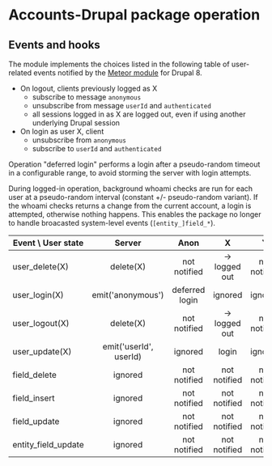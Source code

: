 # Accounts-Drupal package operation

## Events and hooks

The module implements the choices listed in the following table of user-related
events notified by the [Meteor module] for Drupal 8.

[Meteor module]: https://github.com/FGM/meteor

* On logout, clients previously logged as X
  * subscribe to message `anonymous`
  * unsubscribe from message `userId` and `authenticated`
  * all sessions logged in as X are logged out, even if using another underlying
    Drupal session
* On login as user X, client
  * unsubscribe from `anonymous`
  * subscribe to `userId` and `authenticated`

Operation "deferred login" performs a login after a pseudo-random timeout in a
configurable range, to avoid storming the server with login attempts.

During logged-in operation, background whoami checks are run for each user at a
pseudo-random interval (constant +/- pseudo-random variant). If the whoami checks
returns a change from the current account, a login is attempted, otherwise nothing
happens. This enables the package no longer to handle broacasted system-level 
events (`[entity_]field_*`).

Event \ User state  | Server                    | Anon           | X              | Y              |
--------------------|:-------------------------:|:--------------:|:--------------:|:--------------:|
user_delete(X)      | delete(X)                 | not notified   | → logged out   | not notified   |
user_login(X)       | emit('anonymous')         | deferred login | ignored        | ignored        |
user_logout(X)      | delete(X)                 | not notified   | → logged out   | not notified   |
user_update(X)      | emit('userId', userId)    | ignored        | login          | ignored        |
field_delete        | ignored                   | not notified   | not notified   | not notified   | 
field_insert        | ignored                   | not notified   | not notified   | not notified   |
field_update        | ignored                   | not notified   | not notified   | not notified   |
entity_field_update | ignored                   | not notified   | not notified   | not notified   |
